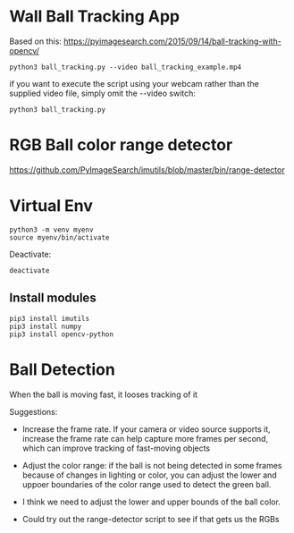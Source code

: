 # Wall Ball Tracking App

Based on this: https://pyimagesearch.com/2015/09/14/ball-tracking-with-opencv/



```
python3 ball_tracking.py --video ball_tracking_example.mp4
```

if you want to execute the script using your webcam rather than the supplied video file, simply omit the --video
switch:
```
python3 ball_tracking.py
```


# RGB Ball color range detector

https://github.com/PyImageSearch/imutils/blob/master/bin/range-detector


# Virtual Env

```
python3 -m venv myenv
source myenv/bin/activate
```

Deactivate:
```
deactivate
```

## Install modules

```
pip3 install imutils
pip3 install numpy
pip3 install opencv-python
```

# Ball Detection

When the ball is moving fast, it looses tracking of it

Suggestions:

* Increase the frame rate.  If your camera or video source supports it, increase the frame rate
  can help capture more frames per second, which can improve tracking of fast-moving objects

* Adjust the color range: if the ball is not being detected in some frames because of changes in
  lighting or color, you can adjust the lower and uppoer boundaries of the color range used 
  to detect the green ball.

* I think we need to adjust the lower and upper bounds of the ball color.
* Could try out the range-detector script to see if that gets us the RGBs